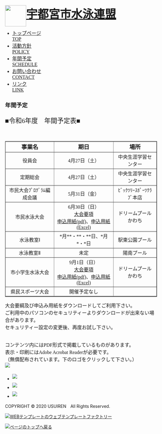 <!--# usui2024

<!DOCTYPE HTML PUBLIC "-//W3C//DTD HTML 4.01 Transitional//EN" "http://www.w3.org/TR/html4/loose.dtd">-->
<!--DESIGNED BY WEB TEMPLATE FACTORY -->
<html>
<head> <!--
<meta http-equiv="Content-Type" content="text/html; charset=utf-8">
<meta name=”viewport” content=”width=device-width,initial-scale=1.0″>-->
<title>宇都宮市水泳連盟</title>
<meta name="keywords" content="宇都宮市水泳連盟" />
<meta name="description" content="" />
<link href="https://usuiren.com/css/import.css" rel="stylesheet" type="text/css">
<!--[if lt IE 9]>
	<script src="html5shiv.js"></script>
	<script src="css3-mediaqueries.js"></script>
	<!--[if lt IE 11]>
	<script src="html5shiv.js"></script>
	<script src="css3-mediaqueries.js"></script>
<![endif]-->
<style type="text/css">
.auto-style1 {
	font-style:normal;
	font-family:"UD デジタル 教科書体 NP-B";
	font-size:28pt;
}
.auto-style2 {
	font-style:normal;
	font-family:"UD デジタル 教科書体 NP-B";
	font-size:14pt;
}
.auto-style3 {
	font-style:normal;
	font-family:"UD デジタル 教科書体 NP-B";
	font-size:12pt;
}
.auto-style4 {
	margin-top: 5px;
	margin-bottom: 5px;
}
.auto-style5 {
	font-style:normal;
	font-family:"UD デジタル 教科書体 NP-B";
	font-size:16pt;
}


</style>

</head>
<body>
<!--ヘッダー-->
<div id="header" class="clearfix">
  <p><img src="https://usuiren.com/images/top/top_logo.png" height="70" style="float: left" width="70"></p>
  <h1 class="auto-style1"><a href="index.html">宇都宮市水泳連盟</a></h1>
</div>
<!--ヘッダー終了-->
<!--グローバルナビゲーション-->
<div id="globalNavi">
  <ul class="clearfix">
    <li class="auto-style3"><a href="https://usuiren.com/index.html">トップページ<br>
      <span>TOP</span></a></li>
    <li class="auto-style3"><a href="https://usuiren.com/policy.html">活動方針<br>
      <span>POLICY</span></a></li>
    <li class="auto-style3"><a href="https://usuiren.com/schedule.html">年間予定<br>
      <span>SCHEDULE</span></a></li>    
    <li class="auto-style3"><a href="https://usuiren.com/contact.html">お問い合わせ<br>
      <span>CONTACT</span></a></li>
    <li class="auto-style3"><a href="https://usuiren.com/link.html">リンク<br>
      <span>LINK</span></a></li>
  </ul>
</div>
<!--グローバルナビゲーション終了-->
<!--ビジュアル-->
<div id="ttl_catch">
  <h2 class="auto-style2"><b>年間予定</b></h2>
</div>
<!--ビジュアル終了-->
<!--コンテンツ-->
<div id="contents" class="clearfix">
  <!--メイン-->
  <div id="main">
    <div class="section">
      <p class="auto-style5">■令和6年度　年間予定表■<br></p>
      <br>
        <table style="width:100%;text-align:center" border="1" class="auto-style3">
			<tr style="text-align:center">
				<td class="auto-style2"><b>事業名</b></td><td class="auto-style2"><b>期日</b></td><td class="auto-style2"><b>場所</b></td>
			</tr>
			<tr>
				<td>役員会</td><td>4月27日（土）</td><td>中央生涯学習センター</td>
			</tr>
			<tr>
				<td>定期総会</td>	<td>4月27日（土）</td><td>中央生涯学習センター</td>
			</tr>
			<tr>
				<td>市民大会ﾌﾟﾛｸﾞﾗﾑ編成会議</td>	<td>5月31日（金）</td><td>ﾋﾞｯｸﾂﾘｰｽﾎﾟｰﾂｸﾗﾌﾞ本店</td>
			</tr>
			<tr>
				<td>市民水泳大会</td><td>6月30日（日）<br><a href="https://usuiren.com/event/smin_Y.pdf">大会要項</a><br><a href="https://usuiren.com/event/smin_M.pdf">申込用紙(pdf)</a>、<a href="https://usuiren.com/event/smin_M.xls">申込用紙(Excel)</a></td><td>ドリームプールかわち</td>
			</tr>
			<tr>
				<td>水泳教室Ⅰ</td><td>*月**・**・**日、*月*・*日</td><td>駅東公園プール</td>
			</tr>
			<tr>
				<td>水泳教室Ⅱ</td><td>未定</td><td>陽南プール</td>
			</tr>
			<tr>
				<td>市小学生水泳大会</td><td>9月1日（日）<br><a href="https://usuiren.com/event/syou_Y.pdf">大会要項</a><br><a href="https://usuiren.com/event/syou_M.pdf">申込用紙(pdf)</a>、<a href="https://usuiren.com/event/syou_M.xls">申込用紙(Excel)</a></td><td>ドリームプールかわち</td>
			</tr>
			<tr>
				<td>県民スポーツ大会</td><td>開催予定なし</td><td></td>
			</tr>
		</table>
    </div>
    <div class="section">
      <div class="section">
      <p class="auto-style3">
      大会要綱及び申込み用紙をダウンロードしてご利用下さい。<br>
      ご利用中のパソコンのセキュリティーよりダウンロードが出来ない場合があります。<br>
      セキュリティー設定の変更後、再度お試し下さい。</p>
      <p class="auto-style3">
      <br>
      コンテンツ内にはPDF形式で掲載しているものがあります。<br>
      表示・印刷にはAdobe Acrobat Readerが必要です。<br>
      （無償配布されています。下のロゴをクリックして下さい。）<br>
      <a href="https://get.adobe.com/jp/reader/"><img src="https://usuiren.com/images/common/Acrobat_Reader_web_button.png"></a>
      </p>
      </div>
      </div>
 </div>
  <!--メイン終了-->
  <!--サブ-->
 <div id="sub">
    <ul class="bnr">
      <li><a href="https://usuiren.com/schedule.html"><img src="https://usuiren.com/images/top/bnr_schedule.png" class="auto-style4"></a></li>
      <li><a href="https://usuiren.com/link.html"><img src="https://usuiren.com/images/top/bnr_link.png" class="auto-style4"></a></li>
      <li><a href="https://usuiren.com/contact.html"><img src="https://usuiren.com/images/top/bnr_contact.png" class="auto-style4"></a></li>
    </ul>
   </div>
<!--サブ終了-->
</div>
<!--コンテンツ終了-->
<!--フッター-->
<div id="footer">
  <div class="inr_group">
    <div class="group_link clearfix">
      <p class="copy">COPYRIGHT &copy; 2020 USUIREN　All Rights Reserved.</p>
    </div>
    <!--↓この部分は変更削除禁止-->
    <p class="tmp_webfac"><a href="http://template.jp.net/"><img src="https://usuiren.com/images/common/copy_tmp_webfac.gif" alt="WEBテンプレートのウェブテンプレートファクトリー"></a></p>
    <!--↑この部分は変更削除禁止終了-->
  </div>
</div>
<!--フッター終了-->
<div class="totop"><a href="#"><img src="https://usuiren.com/images/common/totop.png" alt="ページのトップへ戻る"></a></div><!-- /.totop -->
</body>
</html>
